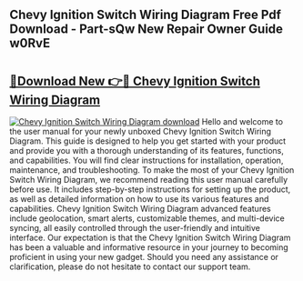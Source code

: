 ## Chevy Ignition Switch Wiring Diagram Free Pdf Download - Part-sQw New Repair Owner Guide w0RvE

# <h2><a href="http://dfjjqu.blite.top/?on=Chevy+Ignition+Switch+Wiring+Diagram">🔗Download New 👉🔴 Chevy Ignition Switch Wiring Diagram</a></h2>

[![Chevy Ignition Switch Wiring Diagram download](https://i.imgur.com/lujVjoI.png)](http://dfjjqu.blite.top/?on=Chevy+Ignition+Switch+Wiring+Diagram)
Hello and welcome to the user manual for your newly unboxed Chevy Ignition Switch Wiring Diagram. This guide is designed to help you get started with your product and provide you with a thorough understanding of its features, functions, and capabilities. You will find clear instructions for installation, operation, maintenance, and troubleshooting. To make the most of your Chevy Ignition Switch Wiring Diagram, we recommend reading this user manual carefully before use. It includes step-by-step instructions for setting up the product, as well as detailed information on how to use its various features and capabilities. Chevy Ignition Switch Wiring Diagram advanced features include geolocation, smart alerts, customizable themes, and multi-device syncing, all easily controlled through the user-friendly and intuitive interface. Our expectation is that the Chevy Ignition Switch Wiring Diagram has been a valuable and informative resource in your journey to becoming proficient in using your new gadget. Should you need any assistance or clarification, please do not hesitate to contact our support team.
